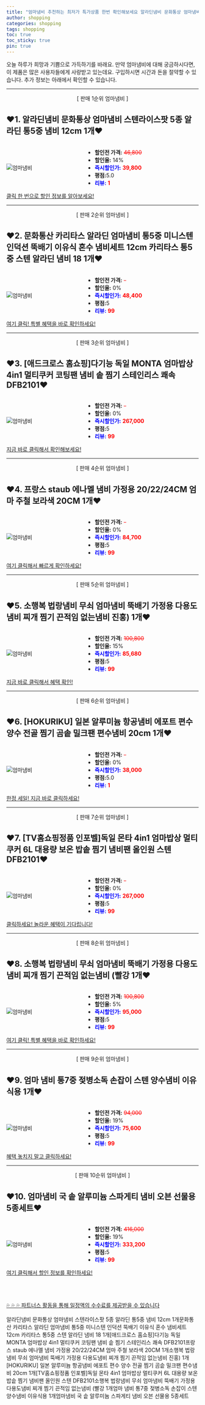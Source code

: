 ```yaml
---
title: "엄마냄비 추천하는 최저가 특가상품 한번 확인해보세요 알라딘냄비 문화통상 엄마냄비 스텐라이스팟 5종"
author: shopping
categories: shopping
tags: shopping
toc: true
toc_sticky: true
pin: true
---
```

오늘 하루가 희망과 기쁨으로 가득하기를 바래요. 만약 엄마냄비에 대해 궁금하시다면,  이 제품은 많은 사용자들에게 사랑받고 있는데요. 구입하시면 시간과 돈을 절약할 수 있습니다. 추가 정보는 아래에서 확인할 수 있습니다.

---
<p class="toplist" style="margin: 0 auto; display: block; width: fit-content;">[ 판매 1순위 엄마냄비 ]</p>

<h2><strong>❤️1. 알라딘냄비 문화통상 엄마냄비 스텐라이스팟 5종 알라딘 통5중 냄비 12cm 1개❤️</strong></h2>

<div style="display: flex; align-items: center;">
    <div style="flex: 0.4;">
        <img src="https://thumbnail7.coupangcdn.com/thumbnails/remote/230x230ex/image/vendor_inventory/6fb1/c925cf89904c308215d9cae354e8643e5bc5dc30e40bd6d3e8b269fcb252.jpeg" alt="엄마냄비" style="max-width: 100%;">
    </div>
    <div style="flex: 0.6; margin-left: 10px;">
        <ul>
            <li><strong>할인전 가격:</strong> <del style="color: red;">46,800</del></li>
            <li><strong>할인율:</strong> 14%</li>
            <li><span style='color:blue'><strong>즉시할인가:</strong></span> <span style='color:red'><strong>39,800</strong></span></li>
            <li><strong>평점:</strong>5.0</li>
            <li><span style='color:blue'><strong>리뷰:</strong></span> <span style='color:red'><strong>1</strong></span></li>
        </ul>
    </div>
</div>
<div class="center">
    <a href="https://selin100587001.github.io?lptag=AF9450613&subid=githubio&pageKey=7839292066&traceid=V0-153&itemId=21336943470&vendorItemId=88395429106" class="myButton">
        클릭 한 번으로 할인 정보를 알아보세요!
    </a>
</div>


---
<p class="toplist" style="margin: 0 auto; display: block; width: fit-content;">[ 판매 2순위 엄마냄비 ]</p>

<h2><strong>❤️2. 문화통산 카리타스 알라딘 엄마냄비 통5중 미니스텐 인덕션 뚝배기 이유식 혼수 냄비세트 12cm 카리타스 통5중 스텐 알라딘 냄비 18 1개❤️</strong></h2>

<div style="display: flex; align-items: center;">
    <div style="flex: 0.4;">
        <img src="https://thumbnail7.coupangcdn.com/thumbnails/remote/230x230ex/image/vendor_inventory/773f/37bb17c2684c0da047510181a460e8e08601cb69654f35c1f6c406e012a9.jpg" alt="엄마냄비" style="max-width: 100%;">
    </div>
    <div style="flex: 0.6; margin-left: 10px;">
        <ul>
            <li><strong>할인전 가격:</strong> <del style="color: red;">-</del></li>
            <li><strong>할인율:</strong> 0%</li>
            <li><span style='color:blue'><strong>즉시할인가:</strong></span> <span style='color:red'><strong>48,400</strong></span></li>
            <li><strong>평점:</strong>5</li>
            <li><span style='color:blue'><strong>리뷰:</strong></span> <span style='color:red'><strong>99</strong></span></li>
        </ul>
    </div>
</div>
<div class="center">
    <a href="https://selin100587001.github.io?lptag=AF9450613&subid=githubio&pageKey=7826739487&traceid=V0-153&itemId=21274594453&vendorItemId=88334749484" class="myButton">
        여기 클릭! 특별 혜택을 바로 확인하세요!
    </a>
</div>


---
<p class="toplist" style="margin: 0 auto; display: block; width: fit-content;">[ 판매 3순위 엄마냄비 ]</p>

<h2><strong>❤️3. [애드크로스 홈쇼핑]다기능 독일 MONTA 엄마밥상 4in1 멀티쿠커 코팅팬 냄비 솥 찜기 스테인리스 쾌속 DFB2101❤️</strong></h2>

<div style="display: flex; align-items: center;">
    <div style="flex: 0.4;">
        <img src="https://thumbnail9.coupangcdn.com/thumbnails/remote/230x230ex/image/vendor_inventory/2ec9/3039a4af8a5da83554b25d6af9ba267e298c6fd143c42453df6902cd6889.jpg" alt="엄마냄비" style="max-width: 100%;">
    </div>
    <div style="flex: 0.6; margin-left: 10px;">
        <ul>
            <li><strong>할인전 가격:</strong> <del style="color: red;">-</del></li>
            <li><strong>할인율:</strong> 0%</li>
            <li><span style='color:blue'><strong>즉시할인가:</strong></span> <span style='color:red'><strong>267,000</strong></span></li>
            <li><strong>평점:</strong>5</li>
            <li><span style='color:blue'><strong>리뷰:</strong></span> <span style='color:red'><strong>99</strong></span></li>
        </ul>
    </div>
</div>
<div class="center">
    <a href="https://selin100587001.github.io?lptag=AF9450613&subid=githubio&pageKey=7865357164&traceid=V0-153&itemId=21472987985&vendorItemId=88527275690" class="myButton">
        지금 바로 클릭해서 확인해보세요!
    </a>
</div>


---
<p class="toplist" style="margin: 0 auto; display: block; width: fit-content;">[ 판매 4순위 엄마냄비 ]</p>

<h2><strong>❤️4. 프랑스 staub 에나멜 냄비 가정용 20/22/24CM 엄마 주철 보라색 20CM 1개❤️</strong></h2>

<div style="display: flex; align-items: center;">
    <div style="flex: 0.4;">
        <img src="https://thumbnail8.coupangcdn.com/thumbnails/remote/230x230ex/image/vendor_inventory/edca/02d21a4396afbde8f6295fd6adab574ba37f946fdde7571faf97bf7b9ddd.jpg" alt="엄마냄비" style="max-width: 100%;">
    </div>
    <div style="flex: 0.6; margin-left: 10px;">
        <ul>
            <li><strong>할인전 가격:</strong> <del style="color: red;">-</del></li>
            <li><strong>할인율:</strong> 0%</li>
            <li><span style='color:blue'><strong>즉시할인가:</strong></span> <span style='color:red'><strong>84,700</strong></span></li>
            <li><strong>평점:</strong>5</li>
            <li><span style='color:blue'><strong>리뷰:</strong></span> <span style='color:red'><strong>99</strong></span></li>
        </ul>
    </div>
</div>
<div class="center">
    <a href="https://selin100587001.github.io?lptag=AF9450613&subid=githubio&pageKey=7212371688&traceid=V0-153&itemId=18255683997&vendorItemId=86065786873" class="myButton">
        여기 클릭해서 빠르게 확인하세요!
    </a>
</div>


---
<p class="toplist" style="margin: 0 auto; display: block; width: fit-content;">[ 판매 5순위 엄마냄비 ]</p>

<h2><strong>❤️5. 소행복 법랑냄비 무쇠 엄마냄비 뚝배기 가정용 다용도냄비 찌개 찜기 끈적임 없는냄비 진홍) 1개❤️</strong></h2>

<div style="display: flex; align-items: center;">
    <div style="flex: 0.4;">
        <img src="https://thumbnail10.coupangcdn.com/thumbnails/remote/230x230ex/image/vendor_inventory/2cef/fea76a55f9604370c336f21eaeee94b1c47fa4cc1adf02738b46e1d3c295.jpg" alt="엄마냄비" style="max-width: 100%;">
    </div>
    <div style="flex: 0.6; margin-left: 10px;">
        <ul>
            <li><strong>할인전 가격:</strong> <del style="color: red;">100,800</del></li>
            <li><strong>할인율:</strong> 15%</li>
            <li><span style='color:blue'><strong>즉시할인가:</strong></span> <span style='color:red'><strong>85,680</strong></span></li>
            <li><strong>평점:</strong>5</li>
            <li><span style='color:blue'><strong>리뷰:</strong></span> <span style='color:red'><strong>99</strong></span></li>
        </ul>
    </div>
</div>
<div class="center">
    <a href="https://selin100587001.github.io?lptag=AF9450613&subid=githubio&pageKey=7814606972&traceid=V0-153&itemId=21206886433&vendorItemId=88268112014" class="myButton">
        지금 바로 클릭해서 혜택 확인!
    </a>
</div>


---
<p class="toplist" style="margin: 0 auto; display: block; width: fit-content;">[ 판매 6순위 엄마냄비 ]</p>

<h2><strong>❤️6. [HOKURIKU] 일본 알루미늄 항공냄비 에포트 편수 양수 전골 찜기 곰솥 밀크팬 편수냄비 20cm 1개❤️</strong></h2>

<div style="display: flex; align-items: center;">
    <div style="flex: 0.4;">
        <img src="https://thumbnail7.coupangcdn.com/thumbnails/remote/230x230ex/image/vendor_inventory/dc65/50d7fa2a94eeabadec8c330461d3d90f8a3a3bacafd691fefd5ddce94876.jpg" alt="엄마냄비" style="max-width: 100%;">
    </div>
    <div style="flex: 0.6; margin-left: 10px;">
        <ul>
            <li><strong>할인전 가격:</strong> <del style="color: red;">-</del></li>
            <li><strong>할인율:</strong> 0%</li>
            <li><span style='color:blue'><strong>즉시할인가:</strong></span> <span style='color:red'><strong>38,000</strong></span></li>
            <li><strong>평점:</strong>5.0</li>
            <li><span style='color:blue'><strong>리뷰:</strong></span> <span style='color:red'><strong>1</strong></span></li>
        </ul>
    </div>
</div>
<div class="center">
    <a href="https://selin100587001.github.io?lptag=AF9450613&subid=githubio&pageKey=8200630798&traceid=V0-153&itemId=23505246608&vendorItemId=90533467372" class="myButton">
        한정 세일! 지금 바로 클릭하세요!
    </a>
</div>


---
<p class="toplist" style="margin: 0 auto; display: block; width: fit-content;">[ 판매 7순위 엄마냄비 ]</p>

<h2><strong>❤️7. [TV홈쇼핑정품 인포벨]독일 몬타 4in1 엄마밥상 멀티쿠커 6L 대용량 보온 밥솥 찜기 냄비팬 올인원 스텐 DFB2101❤️</strong></h2>

<div style="display: flex; align-items: center;">
    <div style="flex: 0.4;">
        <img src="https://thumbnail10.coupangcdn.com/thumbnails/remote/230x230ex/image/vendor_inventory/2191/e4120ed2f2f2f0a420303938fe7d6d5cd1d1f41c2ca183895b3c03c316de.jpg" alt="엄마냄비" style="max-width: 100%;">
    </div>
    <div style="flex: 0.6; margin-left: 10px;">
        <ul>
            <li><strong>할인전 가격:</strong> <del style="color: red;">-</del></li>
            <li><strong>할인율:</strong> 0%</li>
            <li><span style='color:blue'><strong>즉시할인가:</strong></span> <span style='color:red'><strong>267,000</strong></span></li>
            <li><strong>평점:</strong>5</li>
            <li><span style='color:blue'><strong>리뷰:</strong></span> <span style='color:red'><strong>99</strong></span></li>
        </ul>
    </div>
</div>
<div class="center">
    <a href="https://selin100587001.github.io?lptag=AF9450613&subid=githubio&pageKey=7858754444&traceid=V0-153&itemId=21439752957&vendorItemId=88494396105" class="myButton">
        클릭하세요! 놀라운 혜택이 기다립니다!
    </a>
</div>


---
<p class="toplist" style="margin: 0 auto; display: block; width: fit-content;">[ 판매 8순위 엄마냄비 ]</p>

<h2><strong>❤️8. 소행복 법랑냄비 무쇠 엄마냄비 뚝배기 가정용 다용도냄비 찌개 찜기 끈적임 없는냄비 (빨강 1개❤️</strong></h2>

<div style="display: flex; align-items: center;">
    <div style="flex: 0.4;">
        <img src="https://thumbnail10.coupangcdn.com/thumbnails/remote/230x230ex/image/vendor_inventory/2cef/fea76a55f9604370c336f21eaeee94b1c47fa4cc1adf02738b46e1d3c295.jpg" alt="엄마냄비" style="max-width: 100%;">
    </div>
    <div style="flex: 0.6; margin-left: 10px;">
        <ul>
            <li><strong>할인전 가격:</strong> <del style="color: red;">100,800</del></li>
            <li><strong>할인율:</strong> 5%</li>
            <li><span style='color:blue'><strong>즉시할인가:</strong></span> <span style='color:red'><strong>95,000</strong></span></li>
            <li><strong>평점:</strong>5</li>
            <li><span style='color:blue'><strong>리뷰:</strong></span> <span style='color:red'><strong>99</strong></span></li>
        </ul>
    </div>
</div>
<div class="center">
    <a href="https://selin100587001.github.io?lptag=AF9450613&subid=githubio&pageKey=7814661885&traceid=V0-153&itemId=21207136105&vendorItemId=88268359519" class="myButton">
        여기 클릭! 특별 혜택을 바로 확인하세요!
    </a>
</div>


---
<p class="toplist" style="margin: 0 auto; display: block; width: fit-content;">[ 판매 9순위 엄마냄비 ]</p>

<h2><strong>❤️9. 엄마 냄비 통7중 젖병소독 손잡이 스텐 양수냄비 이유식용 1개❤️</strong></h2>

<div style="display: flex; align-items: center;">
    <div style="flex: 0.4;">
        <img src="https://thumbnail6.coupangcdn.com/thumbnails/remote/230x230ex/image/vendor_inventory/9bb6/1b8c7685f3fdb3dfa823d7f23ddf4bb59d3bb95f9896a624e49a5f01b5ee.jpg" alt="엄마냄비" style="max-width: 100%;">
    </div>
    <div style="flex: 0.6; margin-left: 10px;">
        <ul>
            <li><strong>할인전 가격:</strong> <del style="color: red;">94,000</del></li>
            <li><strong>할인율:</strong> 19%</li>
            <li><span style='color:blue'><strong>즉시할인가:</strong></span> <span style='color:red'><strong>75,600</strong></span></li>
            <li><strong>평점:</strong>5</li>
            <li><span style='color:blue'><strong>리뷰:</strong></span> <span style='color:red'><strong>99</strong></span></li>
        </ul>
    </div>
</div>
<div class="center">
    <a href="https://selin100587001.github.io?lptag=AF9450613&subid=githubio&pageKey=8129453780&traceid=V0-153&itemId=23084296607&vendorItemId=90117774539" class="myButton">
        혜택 놓치지 말고 클릭하세요!
    </a>
</div>


---
<p class="toplist" style="margin: 0 auto; display: block; width: fit-content;">[ 판매 10순위 엄마냄비 ]</p>

<h2><strong>❤️10. 엄마냄비 국 솥 알루미늄 스파게티 냄비 오븐 선물용 5종세트❤️</strong></h2>

<div style="display: flex; align-items: center;">
    <div style="flex: 0.4;">
        <img src="https://thumbnail9.coupangcdn.com/thumbnails/remote/230x230ex/image/vendor_inventory/d114/51a46691d4925ae24b32fe788c7299843871ed206054109c54dadd8082a9.jpg" alt="엄마냄비" style="max-width: 100%;">
    </div>
    <div style="flex: 0.6; margin-left: 10px;">
        <ul>
            <li><strong>할인전 가격:</strong> <del style="color: red;">416,000</del></li>
            <li><strong>할인율:</strong> 19%</li>
            <li><span style='color:blue'><strong>즉시할인가:</strong></span> <span style='color:red'><strong>333,200</strong></span></li>
            <li><strong>평점:</strong>5</li>
            <li><span style='color:blue'><strong>리뷰:</strong></span> <span style='color:red'><strong>99</strong></span></li>
        </ul>
    </div>
</div>
<div class="center">
    <a href="https://selin100587001.github.io?lptag=AF9450613&subid=githubio&pageKey=8129454195&traceid=V0-153&itemId=23084298926&vendorItemId=90117776720" class="myButton">
        여기 클릭해서 할인 정보를 확인하세요!
    </a>
</div>

<br><br><br>[💦 💦 💦 파트너스 활동을 통해 일정액의 수수료를 제공받을 수 있습니다](https://link.coupang.com/a/bcpT2c)<br><br>알라딘냄비 문화통상 엄마냄비 스텐라이스팟 5종 알라딘 통5중 냄비 12cm 1개문화통산 카리타스 알라딘 엄마냄비 통5중 미니스텐 인덕션 뚝배기 이유식 혼수 냄비세트 12cm 카리타스 통5중 스텐 알라딘 냄비 18 1개[애드크로스 홈쇼핑]다기능 독일 MONTA 엄마밥상 4in1 멀티쿠커 코팅팬 냄비 솥 찜기 스테인리스 쾌속 DFB2101프랑스 staub 에나멜 냄비 가정용 20/22/24CM 엄마 주철 보라색 20CM 1개소행복 법랑냄비 무쇠 엄마냄비 뚝배기 가정용 다용도냄비 찌개 찜기 끈적임 없는냄비 진홍) 1개[HOKURIKU] 일본 알루미늄 항공냄비 에포트 편수 양수 전골 찜기 곰솥 밀크팬 편수냄비 20cm 1개[TV홈쇼핑정품 인포벨]독일 몬타 4in1 엄마밥상 멀티쿠커 6L 대용량 보온 밥솥 찜기 냄비팬 올인원 스텐 DFB2101소행복 법랑냄비 무쇠 엄마냄비 뚝배기 가정용 다용도냄비 찌개 찜기 끈적임 없는냄비 (빨강 1개엄마 냄비 통7중 젖병소독 손잡이 스텐 양수냄비 이유식용 1개엄마냄비 국 솥 알루미늄 스파게티 냄비 오븐 선물용 5종세트